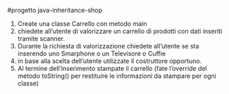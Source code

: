 #progetto java-inheritance-shop
1. Create una classe Carrello con metodo main
2. chiedete all’utente di valorizzare un carrello di prodotti con dati inseriti tramite scanner.
3. Durante la richiesta di valorizzazione chiedete all’utente se sta inserendo uno Smarphone o un Televisore o Cuffie
4. in base alla scelta dell’utente utilizzate il costruttore opportuno.
5. Al termine dell’inserimento stampate il carrello (fate l’override del metodo toString() per restituire le informazioni da stampare per ogni classe)